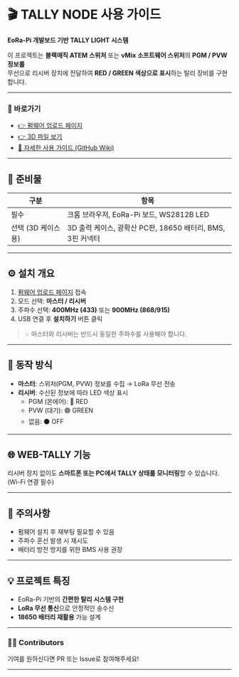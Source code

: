 # 🎬 TALLY NODE 사용 가이드

**EoRa-Pi 개발보드 기반 TALLY LIGHT 시스템**

이 프로젝트는 **블랙매직 ATEM 스위처** 또는 **vMix 소프트웨어 스위처**의 **PGM / PVW 정보를**  
무선으로 리시버 장치에 전달하여 **RED / GREEN 색상으로 표시**하는 탈리 장비를 구현합니다.

---

### 🔗 바로가기
- [👉 펌웨어 업로드 페이지](https://video-makers.github.io/tally-node/)
- [👉 3D 파일 보기](./3d_file/README.md)
- [📖 자세한 사용 가이드 (GitHub Wiki)](../../wiki)

---

## 🧰 준비물
| 구분 | 항목 |
|------|------|
| 필수 | 크롬 브라우저, EoRa-Pi 보드, WS2812B LED |
| 선택 (3D 케이스용) | 3D 출력 케이스, 광확산 PC판, 18650 배터리, BMS, 3핀 커넥터 |

---

## ⚙️ 설치 개요
1. [펌웨어 업로드 페이지](https://video-makers.github.io/tally-node/) 접속  
2. 모드 선택: **마스터 / 리시버**  
3. 주파수 선택: **400MHz (433)** 또는 **900MHz (868/915)**  
4. USB 연결 후 **설치하기** 버튼 클릭  

> 💡 마스터와 리시버는 반드시 동일한 주파수를 사용해야 합니다.

---

## 🚦 동작 방식
- **마스터**: 스위처(PGM, PVW) 정보를 수집 → LoRa 무선 전송  
- **리시버**: 수신된 정보에 따라 LED 색상 표시  
  - PGM (온에어): 🔴 RED  
  - PVW (대기): 🟢 GREEN  
  - 없음: ⚫ OFF  

---

## 🌐 WEB-TALLY 기능
리시버 장치 없이도 **스마트폰 또는 PC에서 TALLY 상태를 모니터링**할 수 있습니다.  
(Wi-Fi 연결 필수)

---

## 🪫 주의사항
- 펌웨어 설치 후 재부팅 필요할 수 있음  
- 주파수 혼선 발생 시 재시도  
- 배터리 방전 방지를 위한 BMS 사용 권장  

---

## 💡 프로젝트 특징
- EoRa-Pi 기반의 **간편한 탈리 시스템 구현**  
- **LoRa 무선 통신**으로 안정적인 송수신  
- **18650 배터리 재활용** 가능 설계  

---

### 🧑‍💻 Contributors
기여를 원하신다면 PR 또는 Issue로 참여해주세요!

---

